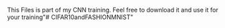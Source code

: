 This Files is part of my CNN training. 
Feel free to download it and use it for your training"# CIFAR10andFASHIONMNIST" 
